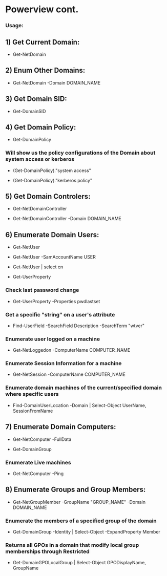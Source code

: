# Powerview cont.

### Usage:

## 1) Get Current Domain: 

 - Get-NetDomain

## 2) Enum Other Domains: 

 - Get-NetDomain -Domain DOMAIN_NAME

## 3) Get Domain SID: 

 - Get-DomainSID

## 4) Get Domain Policy: 

 - Get-DomainPolicy

###  Will show us the policy configurations of the Domain about system access or kerberos

 - (Get-DomainPolicy)."system access"

 - (Get-DomainPolicy)."kerberos policy"

## 5) Get Domain Controlers:

 - Get-NetDomainController

 - Get-NetDomainController -Domain DOMAIN_NAME

## 6) Enumerate Domain Users:

 - Get-NetUser

 - Get-NetUser -SamAccountName USER

 - Get-NetUser | select cn

 - Get-UserProperty

### Check last password change

 - Get-UserProperty -Properties pwdlastset

### Get a specific "string" on a user's attribute

 - Find-UserField -SearchField Description -SearchTerm "wtver"

### Enumerate user logged on a machine

 - Get-NetLoggedon -ComputerName COMPUTER_NAME
   
### Enumerate Session Information for a machine

 - Get-NetSession -ComputerName COMPUTER_NAME
### Enumerate domain machines of the current/specified domain where specific users

 - Find-DomainUserLocation -Domain <DomainName> | Select-Object UserName, SessionFromName

## 7) Enumerate Domain Computers:

 - Get-NetComputer -FullData

 - Get-DomainGroup

### Enumerate Live machines

 - Get-NetComputer -Ping

## 8) Enumerate Groups and Group Members:

 - Get-NetGroupMember -GroupName "GROUP_NAME" -Domain DOMAIN_NAME

### Enumerate the members of a specified group of the domain

 - Get-DomainGroup -Identity <GroupName> | Select-Object -ExpandProperty Member

### Returns all GPOs in a domain that modify local group memberships through Restricted 

 - Get-DomainGPOLocalGroup | Select-Object GPODisplayName, GroupName
